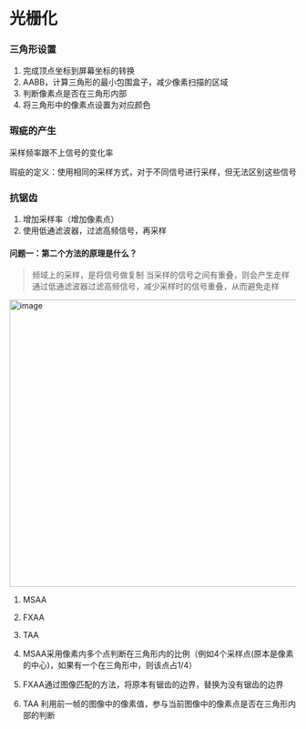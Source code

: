 # 光栅化


### 三角形设置

1. 完成顶点坐标到屏幕坐标的转换
2. AABB，计算三角形的最小包围盒子，减少像素扫描的区域
3. 判断像素点是否在三角形内部
4. 将三角形中的像素点设置为对应颜色

### 瑕疵的产生

采样频率跟不上信号的变化率

瑕疵的定义：使用相同的采样方式，对于不同信号进行采样，但无法区别这些信号

### 抗锯齿

1. 增加采样率（增加像素点）
2. 使用低通滤波器，过滤高频信号，再采样

#### 问题一：第二个方法的原理是什么？

> 频域上的采样，是将信号做复制
> 当采样的信号之间有重叠，则会产生走样
> 通过低通滤波器过滤高频信号，减少采样时的信号重叠，从而避免走样

<img width="1119" height="505" alt="image" src="https://github.com/user-attachments/assets/9049188b-620c-4851-962b-8f688565ebe5" />

1. MSAA
2. FXAA
3. TAA

1. MSAA采用像素内多个点判断在三角形内的比例（例如4个采样点(原本是像素的中心)，如果有一个在三角形中，则该点占1/4）
2. FXAA通过图像匹配的方法，将原本有锯齿的边界，替换为没有锯齿的边界
3. TAA 利用前一帧的图像中的像素值，参与当前图像中的像素点是否在三角形内部的判断



